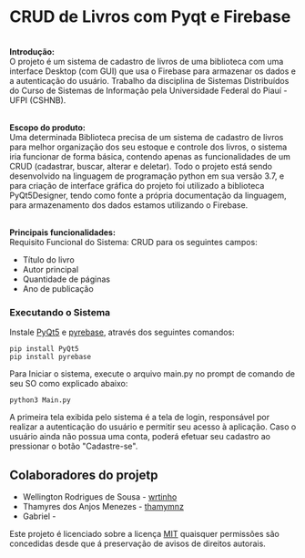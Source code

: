 # CRUD de Livros com Pyqt e Firebase
<br><b>Introdução:</b><br>
O projeto é um sistema de cadastro de livros de uma biblioteca com uma interface Desktop (com GUI) que usa o Firebase para armazenar os dados e a autenticação do usuário. Trabalho da disciplina de Sistemas Distribuídos do Curso de Sistemas de Informação pela Universidade Federal do Piauí - UFPI (CSHNB).<br>

<br><b>Escopo do produto:</b><br>
Uma determinada Biblioteca precisa de um sistema de cadastro de livros para melhor organização dos seu estoque e controle dos livros, o sistema iria funcionar de forma básica, contendo apenas as funcionalidades de um CRUD (cadastrar, buscar, alterar e deletar).
Todo o projeto está sendo desenvolvido na linguagem de programação python em sua versão 3.7, e para criação de interface gráfica do projeto foi utilizado a biblioteca PyQt5Designer, tendo como fonte a própria documentação da linguagem, para armazenamento dos dados estamos utilizando o Firebase.

<br><b>Principais funcionalidades:</b><br>
Requisito Funcional do Sistema: CRUD para os seguintes campos: 
* Título do livro 
* Autor principal 
* Quantidade de páginas 	
* Ano de publicação 


### Executando o Sistema

Instale [PyQt5](<https://pypi.org/project/PyQt5/>) e [pyrebase](<https://github.com/thisbejim/Pyrebase>), através dos seguintes comandos:
    
    pip install PyQt5
    pip install pyrebase

Para Iniciar o sistema, execute o arquivo main.py no prompt de comando de seu SO como explicado abaixo:

    python3 Main.py

A primeira tela exibida pelo sistema é a tela de login, responsável por realizar a autenticação do usuário e permitir seu acesso à aplicação. Caso o usuário ainda não possua uma conta, poderá efetuar seu cadastro ao pressionar o botão "Cadastre-se".

## Colaboradores do projetp

* Wellington Rodrigues de Sousa - [wrtinho](<https://github.com/wrtinho/>)
* Thamyres dos Anjos Menezes - [thamymnz](<https://github.com/thamymnz/>)
* Gabriel -

Este projeto é licenciado sobre a licença [MIT](https://github.com/wrtinho/CRUD_Livros_Pyqt_Firebase/blob/master/LICENSE) quaisquer permissões são concedidas desde que á preservação de avisos de direitos autorais. 